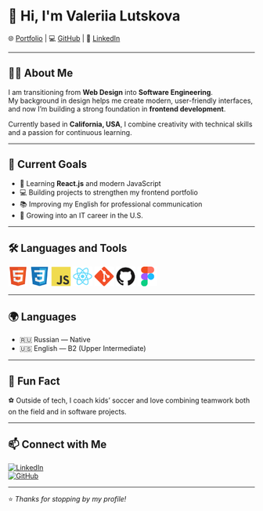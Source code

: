 # 👋 Hi, I'm Valeriia Lutskova  

🌐 [Portfolio](#) | 💻 [GitHub](https://github.com/Valeriia0799) | 🔗 [LinkedIn](https://www.linkedin.com/in/valeriia-lutskova-950b2b242/)  

---

## 👩‍💻 About Me  
I am transitioning from **Web Design** into **Software Engineering**.  
My background in design helps me create modern, user-friendly interfaces, and now I’m building a strong foundation in **frontend development**.  

Currently based in **California, USA**, I combine creativity with technical skills and a passion for continuous learning.  

---

## 🎯 Current Goals  
- 🌱 Learning **React.js** and modern JavaScript  
- 💻 Building projects to strengthen my frontend portfolio  
- 📚 Improving my English for professional communication  
- 🤝 Growing into an IT career in the U.S.  

---

## 🛠️ Languages and Tools  
<p align="left">
  <img src="https://raw.githubusercontent.com/devicons/devicon/master/icons/html5/html5-original.svg" alt="html5" width="40" height="40"/>
  <img src="https://raw.githubusercontent.com/devicons/devicon/master/icons/css3/css3-original.svg" alt="css3" width="40" height="40"/>
  <img src="https://raw.githubusercontent.com/devicons/devicon/master/icons/javascript/javascript-original.svg" alt="javascript" width="40" height="40"/>
  <img src="https://raw.githubusercontent.com/devicons/devicon/master/icons/react/react-original.svg" alt="react" width="40" height="40"/>
  <img src="https://raw.githubusercontent.com/devicons/devicon/master/icons/git/git-original.svg" alt="git" width="40" height="40"/>
  <img src="https://raw.githubusercontent.com/devicons/devicon/master/icons/github/github-original.svg" alt="github" width="40" height="40"/>
  <img src="https://raw.githubusercontent.com/devicons/devicon/master/icons/figma/figma-original.svg" alt="figma" width="40" height="40"/>
</p>  

---

## 🌍 Languages  
- 🇷🇺 Russian — Native  
- 🇺🇸 English — B2 (Upper Intermediate)  

---

## 🌟 Fun Fact  
⚽ Outside of tech, I coach kids’ soccer and love combining teamwork both on the field and in software projects.  

---

## 📫 Connect with Me  
[![LinkedIn](https://img.shields.io/badge/LinkedIn-blue?style=for-the-badge&logo=linkedin)](https://www.linkedin.com/in/valeriia-lutskova-950b2b242/)  
[![GitHub](https://img.shields.io/badge/GitHub-000?style=for-the-badge&logo=github)](https://github.com/Valeriia0799)  

---
⭐️ *Thanks for stopping by my profile!*  
